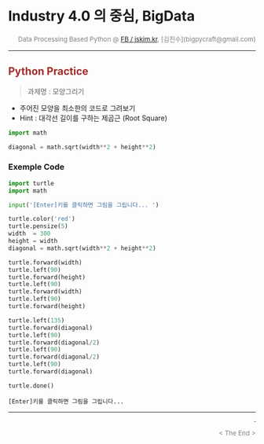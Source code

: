 # Industry 4.0 의 중심, BigData

<div align='right'><font size=2 color='gray'>Data Processing Based Python @ <font color='blue'><a href='https://www.facebook.com/jskim.kr'>FB / jskim.kr</a></font>, [김진수](bigpycraft@gmail.com)</font></div>
<hr>

## <font color='brown'>Python Practice </font>
> 과제명 : 모양그리기   
- 주어진 모양을 최소한의 코드로 그려보기
- Hint : 대각선 길이를 구하는 제곱근 (Root Square)

``` python
import math

diagonal = math.sqrt(width**2 + height**2)

```

### Exemple Code


```python
import turtle
import math

input('[Enter]키를 클릭하면 그림을 그립니다... ')

turtle.color('red')
turtle.pensize(5)
width  = 300
height = width
diagonal = math.sqrt(width**2 + height**2)

turtle.forward(width)
turtle.left(90)
turtle.forward(height)
turtle.left(90)
turtle.forward(width)
turtle.left(90)
turtle.forward(height)

turtle.left(135)
turtle.forward(diagonal)
turtle.left(90)
turtle.forward(diagonal/2)
turtle.left(90)
turtle.forward(diagonal/2)
turtle.left(90)
turtle.forward(diagonal)

turtle.done()
```

    [Enter]키를 클릭하면 그림을 그립니다... 
    

<hr>
<marquee><font size=3 color='brown'>The BigpyCraft find the information to design valuable society with Technology & Craft.</font></marquee>
<div align='right'><font size=2 color='gray'> &lt; The End &gt; </font></div>
